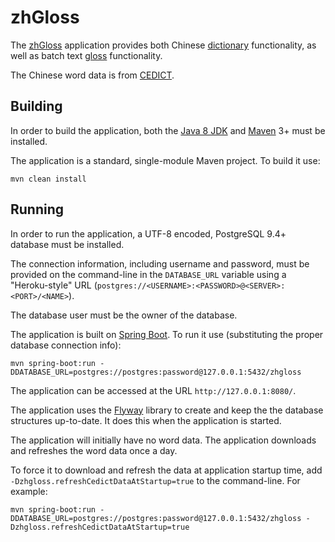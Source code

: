zhGloss
=======

The [zhGloss][1] application provides both Chinese [dictionary][2] functionality, as well as batch text [gloss][3] functionality.

The Chinese word data is from [CEDICT][4].

Building
--------

In order to build the application, both the [Java 8 JDK][5] and [Maven][6] 3+ must be installed.

The application is a standard, single-module Maven project.  To build it use:

`mvn clean install`

Running
-------

In order to run the application, a UTF-8 encoded, PostgreSQL 9.4+ database must be installed.  

The connection information, including username and password, must be provided on the command-line in the `DATABASE_URL` variable using a "Heroku-style" URL (`postgres://<USERNAME>:<PASSWORD>@<SERVER>:<PORT>/<NAME>`).

The database user must be the owner of the database.

The application is built on [Spring Boot][7].  To run it use (substituting the proper database connection info):

`mvn spring-boot:run -DDATABASE_URL=postgres://postgres:password@127.0.0.1:5432/zhgloss`

The application can be accessed at the URL `http://127.0.0.1:8080/`.

The application uses the [Flyway][8] library to create and keep the the database structures up-to-date.  It does this when the application is started.

The application will initially have no word data.  The application downloads and refreshes the word data once a day.  

To force it to download and refresh the data at application startup time, add `-Dzhgloss.refreshCedictDataAtStartup=true` to the command-line.  For example:

`mvn spring-boot:run -DDATABASE_URL=postgres://postgres:password@127.0.0.1:5432/zhgloss -Dzhgloss.refreshCedictDataAtStartup=true`

[1]: http://www.zhgloss.com
[2]: http://www.zhgloss.com/dictionary
[3]: http://www.zhgloss.com/gloss
[4]: http://cc-cedict.org/wiki/
[5]: http://www.oracle.com/technetwork/java/javase/downloads/jdk8-downloads-2133151.html
[6]: https://maven.apache.org/
[7]: http://projects.spring.io/spring-boot/
[8]: http://flywaydb.org/